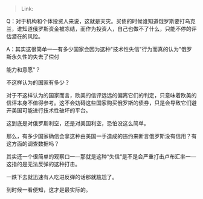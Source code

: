 > Link: 

Q：对于机构和个体投资人来说，这就是天灾。买债的时候谁知道俄罗斯要打乌克兰，谁知道俄罗斯资金被冻结，而作为投资人，自己也做不了什么，只能不停的评估潜在的风险。

A：其实这很简单一—有多少国家会因为这种"技术性失信"行为而真的认为"俄罗斯永久性的失去了偿付

能力和意愿"？

不这样认为的国家有多少？

对于不这样认为的国家而言，欧美的信评远远的偏离它们的判定，只意味着欧美的信评本身不值得参考。这不会妨碍这些国家购买俄罗斯的债券，只是会导致它们避开美国可能进行技术性破坏的平台。

这到底是对俄罗斯利空，还是对美国利空，恐怕没这么简单。

那么，有多少国家确信会拿这种由美国一手造成的违约来断言俄罗斯没有信用？有这方面的调查数据吗？

其实还一个很简单的观察口一—那就是这种“失信“是不是会严重打击卢布汇率一—这指的是无法反弹的这种打击。

一跌下去就迅速有人吃进反弹的话那就尴尬了。

到时候一看便知，这才是最实际的。
